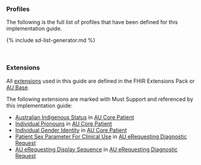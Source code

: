### Profiles
The following is the full list of profiles that have been defined for this implementation guide.

<!-- ================================================ -->
<!--  use this line to include an autogenerated list of all profiles and highlight new ones using the input/data/new_stuff.yml list.  Remove it if you would like to hand generate it -->

{% include sd-list-generator.md %}
<!-- ================================================ -->

<br />

### Extensions

All [extensions]({{site.data.fhir.path}}extensibility.html) used in this guide are defined in the FHIR Extensions Pack or [AU Base](https://build.fhir.org/ig/hl7au/au-fhir-base/profiles-and-extensions.html#extensions).

The following extensions are marked with Must Support and referenced by this implementation guide:

* [Australian Indigenous Status](https://build.fhir.org/ig/hl7au/au-fhir-base/StructureDefinition-indigenous-status.html) in [AU Core Patient](http://hl7.org.au/fhir/core/StructureDefinition/au-core-patient)
* [Individual Pronouns](http://hl7.org/fhir/StructureDefinition/individual-pronouns) in [AU Core Patient](http://hl7.org.au/fhir/core/StructureDefinition/au-core-patient)
* [Individual Gender Identity](http://hl7.org/fhir/StructureDefinition/individual-genderIdentity) in [AU Core Patient](http://hl7.org.au/fhir/core/StructureDefinition/au-core-patient)
* [Patient Sex Parameter For Clinical Use](https://hl7.org/fhir/extensions/StructureDefinition-patient-sexParameterForClinicalUse.html) in [AU eRequesting Diagnostic Request](StructureDefinition-au-erequesting-diagnosticrequest.html)
* [AU eRequesting Display Sequence](StructureDefinition-au-erequesting-displaysequence.html) in [AU eRequesting Diagnostic Request](StructureDefinition-au-erequesting-diagnosticrequest.html)